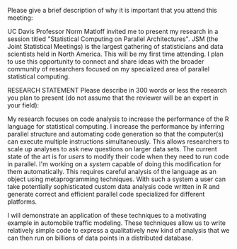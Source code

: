 Please give a brief description of why it is important that you attend this
meeting:

UC Davis Professor Norm Matloff invited me to present my research in a
session titled "Statistical Computing on Parallel Architectures".  JSM (the
Joint Statistical Meetings) is the largest gathering of statisticians and
data scientists held in North America. This will be my first time
attending.  I plan to use this opportunity to connect and share ideas with
the broader community of researchers focused on my specialized area of
parallel statistical computing.


RESEARCH STATEMENT
Please describe in 300 words or less the research you plan to present (do
not assume that the reviewer will be an expert in your field):


My research focuses on code analysis to increase the performance of the R
language for statistical computing. I increase the performance by inferring
parallel structure and automating code generation so that the computer(s)
can execute multiple instructions simultaneously. This allows researchers
to scale up analyses to ask new questions on larger data sets.  The current
state of the art is for _users_ to modify their code when they need to run
code in parallel. I'm working on a _system_ capable of doing this
modification for them automatically. This requires careful analysis of the
language as an object using metaprogramming techniques. With such a system
a user can take potentially sophisticated custom data analysis code written
in R and generate correct and efficient parallel code specialized for
different platforms. 

I will demonstrate an application of these techniques to a motivating
example in automobile traffic modeling. These techniques allow us to write
relatively simple code to express a qualitatively new kind of analysis that
we can then run on billions of data points in a distributed database.
